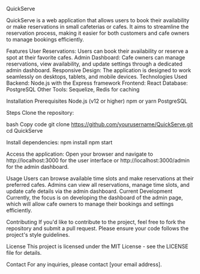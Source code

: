 
QuickServe

QuickServe is a web application that allows users to book their availability or make reservations in small cafeterias or cafes. It aims to streamline the reservation process, making it easier for both customers and cafe owners to manage bookings efficiently.

Features
User Reservations: Users can book their availability or reserve a spot at their favorite cafes.
Admin Dashboard: Cafe owners can manage reservations, view availability, and update settings through a dedicated admin dashboard.
Responsive Design: The application is designed to work seamlessly on desktops, tablets, and mobile devices.
Technologies Used
Backend: Node.js with the Express framework
Frontend: React
Database: PostgreSQL
Other Tools: Sequelize, Redis for caching

Installation
Prerequisites
Node.js (v12 or higher)
npm or yarn
PostgreSQL

Steps
Clone the repository:

bash
Copy code
git clone https://github.com/yourusername/QuickServe.git
cd QuickServe

Install dependencies:
npm install
npm start

Access the application:
Open your browser and navigate to http://localhost:3000 for the user interface or http://localhost:3000/admin for the admin dashboard.

Usage
Users can browse available time slots and make reservations at their preferred cafes.
Admins can view all reservations, manage time slots, and update cafe details via the admin dashboard.
Current Development
Currently, the focus is on developing the dashboard of the admin page, which will allow cafe owners to manage their bookings and settings efficiently.

Contributing
If you'd like to contribute to the project, feel free to fork the repository and submit a pull request. Please ensure your code follows the project's style guidelines.

License
This project is licensed under the MIT License - see the LICENSE file for details.

Contact
For any inquiries, please contact [your email address].
